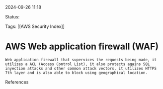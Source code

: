 2024-09-26 11:18

Status:

Tags:
[[AWS Security Index]]

# AWS Web application firewall (WAF)

	Web application firewall that supervices the requests being made, it utilizes a ACL (Access Control List), it also protects agains SQL inyection attacks and other common attack vectors, it utilizes HTTPS 7th layer and is also able to block using geographical location.


References 